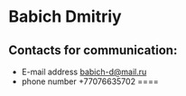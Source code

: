 # Babich Dmitriy
## Contacts for communication: 
* E-mail address <babich-d@mail.ru>
* phone number +77076635702
====